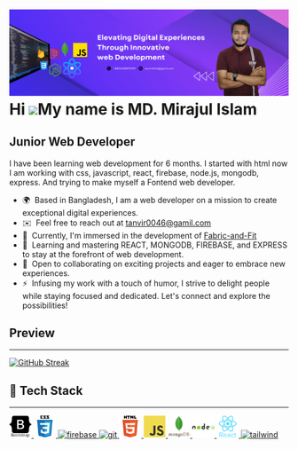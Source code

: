 ![](MIRAJUL%20ISLAM%20new.png)
Hi ![](https://user-images.githubusercontent.com/18350557/176309783-0785949b-9127-417c-8b55-ab5a4333674e.gif)My name is MD. Mirajul Islam
=========================================================================================================================================

Junior Web Developer
-------------

I have been learning web development for 6 months. I started with html now I am working with css, javascript, react, firebase, node.js, mongodb, express. And trying to make myself a Fontend web developer.

*   🌍  Based in Bangladesh, I am a web developer on a mission to create exceptional digital experiences.
*   ✉️  Feel free to reach out at [tanvir0046@gamil.com](mailto:tanvir0046@gamil.com)
*   🚀  Currently, I'm immersed in the development of [Fabric-and-Fit]([http://https://github.com/tanvir3100/bistro-boss-client](https://github.com/tanvir3100/Fabric-and-Fit-client))
*   🧠  Learning and mastering REACT, MONGODB, FIREBASE, and EXPRESS to stay at the forefront of web development.
*   🤝  Open to collaborating on exciting projects and eager to embrace new experiences.
*   ⚡   Infusing my work with a touch of humor, I strive to delight people while staying focused and dedicated. Let's connect and explore the possibilities!

## Preview
  -------------
<a href="https://git.io/streak-stats"><img src="https://github-readme-streak-stats.herokuapp.com?user=tanvir3100&theme=material-palenight&background=45%2CFFFFFF%2CFFFFFF" alt="GitHub Streak" /></a>


## 💼 Tech Stack
  -------------
<p align="left"> <a href="https://getbootstrap.com" target="_blank" rel="noreferrer"> <img src="https://raw.githubusercontent.com/devicons/devicon/master/icons/bootstrap/bootstrap-plain-wordmark.svg" alt="bootstrap" width="40" height="40"/> </a> <a href="https://www.w3schools.com/css/" target="_blank" rel="noreferrer"> <img src="https://raw.githubusercontent.com/devicons/devicon/master/icons/css3/css3-original-wordmark.svg" alt="css3" width="40" height="40"/> </a> <a href="https://firebase.google.com/" target="_blank" rel="noreferrer"> <img src="https://www.vectorlogo.zone/logos/firebase/firebase-icon.svg" alt="firebase" width="40" height="40"/> </a> <a href="https://git-scm.com/" target="_blank" rel="noreferrer"> <img src="https://www.vectorlogo.zone/logos/git-scm/git-scm-icon.svg" alt="git" width="40" height="40"/> </a> <a href="https://www.w3.org/html/" target="_blank" rel="noreferrer"> <img src="https://raw.githubusercontent.com/devicons/devicon/master/icons/html5/html5-original-wordmark.svg" alt="html5" width="40" height="40"/> </a> <a href="https://developer.mozilla.org/en-US/docs/Web/JavaScript" target="_blank" rel="noreferrer"> <img src="https://raw.githubusercontent.com/devicons/devicon/master/icons/javascript/javascript-original.svg" alt="javascript" width="40" height="40"/> </a> <a href="https://www.mongodb.com/" target="_blank" rel="noreferrer"> <img src="https://raw.githubusercontent.com/devicons/devicon/master/icons/mongodb/mongodb-original-wordmark.svg" alt="mongodb" width="40" height="40"/> </a> <a href="https://nodejs.org" target="_blank" rel="noreferrer"> <img src="https://raw.githubusercontent.com/devicons/devicon/master/icons/nodejs/nodejs-original-wordmark.svg" alt="nodejs" width="40" height="40"/> </a> <a href="https://reactjs.org/" target="_blank" rel="noreferrer"> <img src="https://raw.githubusercontent.com/devicons/devicon/master/icons/react/react-original-wordmark.svg" alt="react" width="40" height="40"/> </a> <a href="https://tailwindcss.com/" target="_blank" rel="noreferrer"> <img src="https://www.vectorlogo.zone/logos/tailwindcss/tailwindcss-icon.svg" alt="tailwind" width="40" height="40"/> </a> </p>



